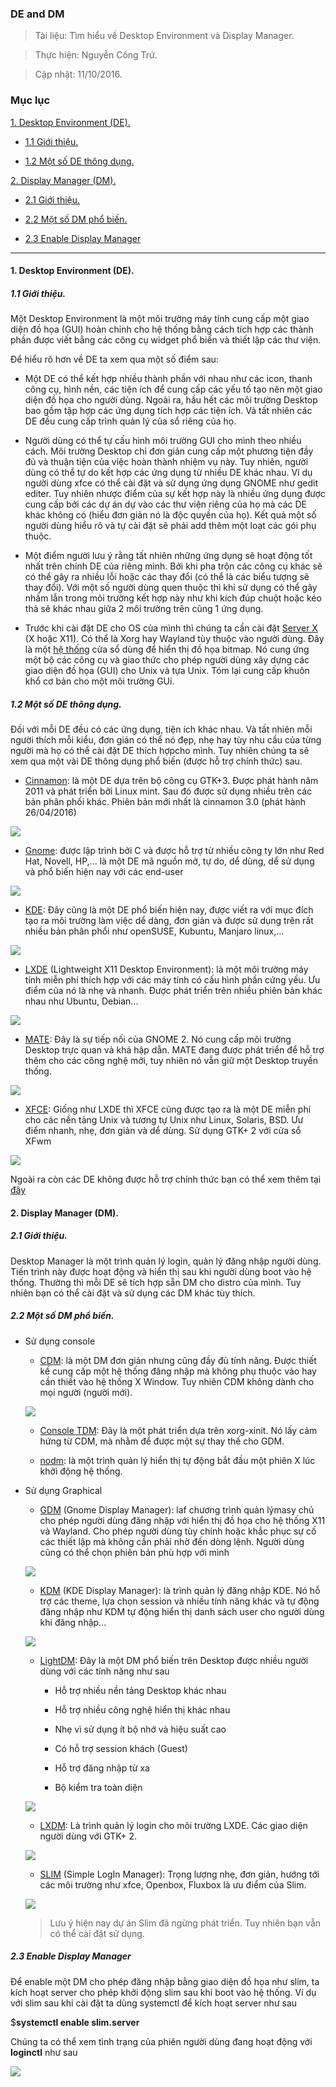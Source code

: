 
### DE and DM

> Tài liệu: Tìm hiểu về Desktop Environment và Display Manager.

> Thực hiện: Nguyễn Công Trứ.

> Cập nhật: 11/10/2016.

### Mục lục

[1. Desktop Environment (DE).](#DE)

- [1.1 Giới thiệu.](#GioiThieuDE)

- [1.2 Một số DE thông dụng.](#ListDE)

[2. Display Manager (DM).](#DM)

- [2.1 Giới thiệu.](#GioiThieuDM)

- [2.2 Một số DM phổ biến.](#ListDM)

- [2.3 Enable Display Manager](#EnableDM)

---
<a name="DE"></a>
#### 1. Desktop Environment (DE).

<a name="GioiThieuDE"></a>
##### 1.1 Giới thiệu.

Một Desktop Environment là một môi trường máy tính cung cấp một giao diện đồ họa (GUI) hoàn chỉnh cho hệ thống bằng cách tích hợp các thành phần được viết bằng các công cụ widget phổ biến và thiết lập các thư viện.

Để hiểu rõ hơn về DE ta xem qua một số điểm sau:

- Một DE có thể kết hợp nhiều thành phần với nhau như các icon, thanh công cụ, hình nền, các tiện ích để cung cấp các yếu tố tạo nên một giao diện đồ họa cho người dùng. Ngoài ra, hầu hết các môi trường Desktop bao gồm tập hợp các ứng dụng tích hợp các tiện ích. Và tất nhiên các DE đều cung cấp trình quản lý của sổ riêng của họ.

- Người dùng có thể tự cấu hình môi trường GUI cho mình theo nhiều cách. Môi trường Desktop chỉ đơn giản cung cấp một phương tiện đầy đủ và thuận tiện của việc hoàn thành nhiệm vụ này. Tuy nhiên, người dùng có thể tự do kết hợp các ứng dụng từ nhiều DE khác nhau. Ví dụ người dùng xfce có thể cài đặt và sử dụng ứng dụng GNOME như gedit editer. Tuy nhiên nhược điểm của sự kết hợp này là nhiều ứng dụng được cung cấp bởi các dự án dự vào các thư viện riêng của họ mà các DE khác không có (hiểu đơn giản nó là độc quyền của họ). Kết quả một số người dùng hiểu rõ và tự cài đặt sẽ phải add thêm một loạt các gói phụ thuộc.

- Một điểm người lưu ý rằng tất nhiên những ứng dụng sẽ hoạt động tốt nhất trên chính DE của riêng mình. Bởi khi pha trộn các công cụ khác sẽ có thể gây ra nhiều lỗi hoặc các thay đổi (có thể là các biểu tượng sẽ thay đổi). Với một số người dùng quen thuộc thì khi sử dụng có thể gây nhầm lẫn trong môi trường kết hợp này như khi kích đúp chuột hoặc kéo thả sẽ khác nhau giữa 2 môi trường trên cũng 1 ứng dụng.

- Trước khi cài đặt DE cho OS của mình thì chúng ta cần cài đặt [Server X](https://wiki.archlinux.org/index.php/Xorg) (X hoặc X11). Có thể là Xorg hay Wayland tùy thuộc vào người dùng. Đây là một [hệ thống](https://vi.wikipedia.org/wiki/H%E1%BB%87_th%E1%BB%91ng_X_Window) cửa sổ dùng để hiển thị đồ họa bitmap. Nó cung ứng một bộ các công cụ và giao thức cho phép người dùng xây dựng các giao diện đồ họa (GUI) cho Unix và tựa Unix. Tóm lại cung cấp khuôn khổ cơ bản cho một môi trường GUi.

<a name="ListDE"></a>
##### 1.2 Một số DE thông dụng.

Đối với mỗi DE đều có các ứng dụng, tiện ích khác nhau. Và tất nhiên mỗi người thích mỗi kiểu, đơn giản có thể nó đẹp, nhẹ hay tùy nhu cầu của từng người mà họ có thể cài đặt DE thích hợpcho mình. Tuy nhiên chúng ta sẽ xem qua một vài DE thông dụng phổ biến (được hỗ trợ chính thức) sau.

- [Cinnamon](https://wiki.archlinux.org/index.php/cinnamon): là một DE dựa trên bộ công cụ GTK+3. Được phát hành năm 2011 và phát triển bởi Linux mint. Sau đó được sử dụng nhiều trên các bản phân phối khác. Phiên bản mới nhất là cinnamon 3.0 (phát hành 26/04/2016)

![](https://github.com/ctnguyenvn/sysadmin_level1/blob/master/Task07_DE_and_DM/img/cinnamon.jpg)

- [Gnome](https://wiki.archlinux.org/index.php/GNOME): được lập trình bởi C và được hỗ trợ từ nhiều công ty lớn như Red Hat, Novell, HP,... là một DE mã nguồn mở, tự do, dể dùng, dể sử dụng và phổ biến hiện nay với các end-user

![](https://github.com/ctnguyenvn/sysadmin_level1/blob/master/Task07_DE_and_DM/img/gnome.jpg)

- [KDE](https://wiki.archlinux.org/index.php/KDE): Đây cũng là một DE phổ biến hiện nay, được viết ra với mục đích tạo ra môi trường làm việc dể dàng, đơn giản và được sử dụng trên rất nhiều bản phân phổi như openSUSE, Kubuntu, Manjaro linux,...

![](https://github.com/ctnguyenvn/sysadmin_level1/blob/master/Task07_DE_and_DM/img/kde.png)

- [LXDE](https://wiki.archlinux.org/index.php/LXDE) (Lightweight X11 Desktop Environment): là một môi trường máy tính miễn phí thích hợp với các máy tính có cấu hình phần cứng yếu. Ưu điểm của nó là nhẹ và nhanh. Được phát triển trên nhiều phiên bản khác nhau như Ubuntu, Debian...

![](https://github.com/ctnguyenvn/sysadmin_level1/blob/master/Task07_DE_and_DM/img/lxde.png)

- [MATE](https://wiki.archlinux.org/index.php/MATE): Đây là sự tiếp nối của GNOME 2. Nó cung cấp môi trường Desktop  trực quan và khá hập dẫn. MATE đang được phát triển để hỗ trợ thêm cho các công nghệ mới, tuy nhiên nó vẫn giữ một Desktop truyền thống.

![](https://github.com/ctnguyenvn/sysadmin_level1/blob/master/Task07_DE_and_DM/img/mate.jpg)

- [XFCE](https://wiki.archlinux.org/index.php/xfce): Giống như LXDE thì XFCE cũng được tạo ra là một DE miễn phí cho các nền tảng Unix và tương tự Unix như Linux, Solaris, BSD. Ưư điểm nhanh, nhẹ, đơn giản và dể dùng. Sử dụng GTK+ 2 với cửa sổ XFwm

![](https://github.com/ctnguyenvn/sysadmin_level1/blob/master/Task07_DE_and_DM/img/xfce.jpg)

Ngoài ra còn các DE không được hỗ trợ chính thức bạn có thể xem thêm tại [đây](https://wiki.archlinux.org/index.php/desktop_environment#Unofficially_supported)

<a name="DM"></a>
#### 2. Display Manager (DM).

<a name="GioiThieuDM"></a>
##### 2.1 Giới thiệu.

Desktop Manager là một trình quản lý login, quản lý đăng nhập người dùng. Tiến trình này được hoạt động và hiển thị sau khi người dùng boot vào hệ thống. Thường thì mỗi DE sẽ tích hợp sẵn DM cho distro của mình. Tuy nhiên bạn có thể cài đặt và sử dụng các DM khác tùy thích.

<a name="ListDM"></a>
##### 2.2 Một số DM phổ biến.

- Sử dụng console

	+ [CDM](https://wiki.archlinux.org/index.php/CDM): là một DM đơn giản nhưng cũng đầy đủ tính năng. Được thiết kế cung cấp một hệ thống đăng nhập mà không phụ thuộc vào hay cần thiết vào hệ thống X Window. Tuy nhiên CDM không dành cho mọi người (người mới).

	![](https://github.com/ctnguyenvn/sysadmin_level1/blob/master/Task07_DE_and_DM/img/cdm.jpg)


	+ [Console TDM](https://wiki.archlinux.org/index.php/Console_TDM): Đây là một phát triển dựa trên xorg-xinit. Nó lấy cảm hứng từ CDM, mà nhằm để được một sự thay thế cho GDM.

	+ [nodm](https://wiki.archlinux.org/index.php/Nodm): là một trình quản lý hiển thị tự động bắt đầu một phiên X lúc khởi động hệ thống.

- Sử dụng Graphical

	+ [GDM](https://wiki.archlinux.org/index.php/GDM) (Gnome Display Manager): laf chương trình quản lýmasy chủ cho phép người dùng đăng nhập với hiển thị đồ họa cho hệ thống X11 và Wayland. Cho phép người dùng tùy chỉnh hoặc khắc phục sự cố các thiết lập mà không cần phải nhờ đến dòng lệnh. Người dùng cũng có thể chọn phiên bản phù hợp với mình

	![](https://github.com/ctnguyenvn/sysadmin_level1/blob/master/Task07_DE_and_DM/img/gdm.png)

	+ [KDM](https://wiki.archlinux.org/index.php/KDM) (KDE Display Manager): là trình quản lý đăng nhập KDE. Nó hỗ trợ các theme, lựa chọn session và nhiều tính năng khác và tự động đăng nhập như KDM tự động hiển thị danh sách user cho người dùng khi đăng nhập...

	![](https://github.com/ctnguyenvn/sysadmin_level1/blob/master/Task07_DE_and_DM/img/kdm.png)

	+ [LightDM](https://wiki.archlinux.org/index.php/LightDM): Đây là một DM phổ biến trên Desktop được nhiều người dùng với các tính năng như sau

		- Hỗ trợ nhiều nền tảng Desktop khác nhau

		- Hỗ trợ nhiều công nghệ hiển thị khác nhau

		- Nhẹ vì sử dụng ít bộ nhớ và hiệu suất cao

		- Có hỗ trợ session khách (Guest)

		- Hỗ trợ đăng nhập từ xa

		- Bộ kiểm tra toàn diện

	![](https://github.com/ctnguyenvn/sysadmin_level1/blob/master/Task07_DE_and_DM/img/LightDM.png)

	+ [LXDM](https://wiki.archlinux.org/index.php/LXDM): Là trình quản lý login cho môi trường LXDE. Các giao diện người dùng với GTK+ 2.

	![](https://github.com/ctnguyenvn/sysadmin_level1/blob/master/Task07_DE_and_DM/img/lxdm.png)

	+ [SLIM](https://wiki.archlinux.org/index.php/SLiM) (Simple LogIn Manager): Trọng lượng nhẹ, đơn giản, hướng tới các môi trường như xfce, Openbox, Fluxbox là ưu điểm của Slim.

	![](https://github.com/ctnguyenvn/sysadmin_level1/blob/master/Task07_DE_and_DM/img/slim.png)

	> Lưu ý hiện nay dự án Slim đã ngừng phát triển. Tuy nhiên bạn vẫn có thể cài đặt sử dụng.

<a name="EnableDM"></a>
##### 2.3 Enable Display Manager

Để enable một DM cho phép đăng nhập bằng giao diện đồ họa như slim, ta kích hoạt server cho phép khởi động slim sau khi boot vào hệ thống. Ví dụ với slim sau khi cài đặt ta dùng systemctl để kích hoạt server như sau

$__systemctl enable slim.server__

Chúng ta có thể xem tình trạng của phiên người dùng đang hoạt động với __loginctl__ như sau

![](https://github.com/ctnguyenvn/sysadmin_level1/blob/master/Task07_DE_and_DM/img/usingslim.png)